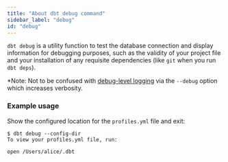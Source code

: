 ```yaml
---
title: "About dbt debug command"
sidebar_label: "debug"
id: "debug"
---
```


`dbt debug` is a utility function to test the database connection and display information for debugging purposes, such as the validity of your project file and your installation of any requisite dependencies (like `git` when you run `dbt deps`).

\*Note: Not to be confused with [debug-level logging](/reference/global-configs/about-global-configs#debug-level-logging) via the `--debug` option which increases verbosity.

### Example usage

Show the configured location for the `profiles.yml` file and exit:

```text
$ dbt debug --config-dir
To view your profiles.yml file, run:

open /Users/alice/.dbt
```
